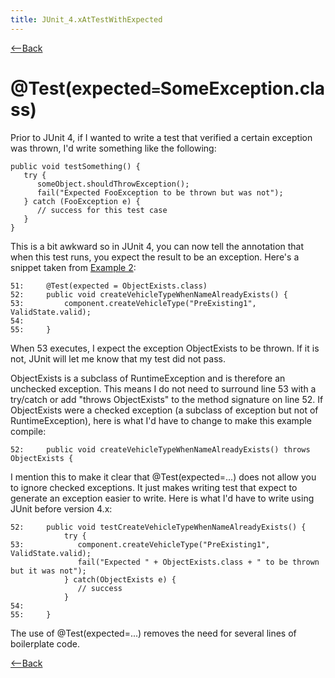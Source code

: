 ```yaml
---
title: JUnit_4.xAtTestWithExpected
---
```

[<--Back]({{site.pagesurl}}/JUnit_4.x#AtTestExpected)

# @Test(expected``=``SomeException.class)
Prior to JUnit 4, if I wanted to write a test that verified a certain exception was thrown, I'd write something like the following:
```
public void testSomething() {
   try {
      someObject.shouldThrowException();
      fail("Expected FooException to be thrown but was not");
   } catch (FooException e) {
      // success for this test case
   }
}
```
This is a bit awkward so in JUnit 4, you can now tell the annotation that when this test runs, you expect the result to be an exception. Here's a snippet taken from [Example 2]({{site.pagesurl}}/JUnit_4.x#example2):
```
51:     @Test(expected = ObjectExists.class)
52:     public void createVehicleTypeWhenNameAlreadyExists() {
53:         component.createVehicleType("PreExisting1", ValidState.valid);
54: 
55:     }
```
When 53 executes, I expect the exception ObjectExists to be thrown. If it is not, JUnit will let me know that my test did not pass. 

ObjectExists is a subclass of RuntimeException and is therefore an unchecked exception. This means I do not need to surround line 53 with a try/catch or add "throws ObjectExists" to the method signature on line 52. If ObjectExists were a checked exception (a subclass of exception but not of RuntimeException), here is what I'd have to change to make this example compile:
```
52:     public void createVehicleTypeWhenNameAlreadyExists() throws ObjectExists {
```
I mention this to make it clear that @Test(expected=...) does not allow you to ignore checked exceptions. It just makes writing test that expect to generate an exception easier to write. Here is what I'd have to write using JUnit before version 4.x:
```
52:     public void testCreateVehicleTypeWhenNameAlreadyExists() {
            try {
53:            component.createVehicleType("PreExisting1", ValidState.valid);
               fail("Expected " + ObjectExists.class + " to be thrown but it was not");
            } catch(ObjectExists e) {
               // success
            }
54: 
55:     }
```
The use of @Test(expected=...) removes the need for several lines of boilerplate code.

[<--Back]({{site.pagesurl}}/JUnit_4.x#AtTestExpected)
